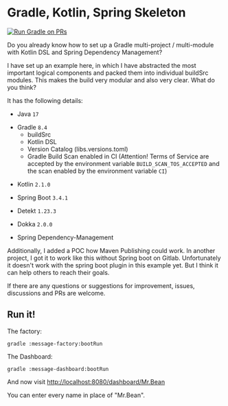 # Gradle, Kotlin, Spring Skeleton
[![Run Gradle on PRs](https://github.com/mrclrchtr/gradle-kotlin-spring/actions/workflows/gradle-build-pr.yml/badge.svg)](https://github.com/mrclrchtr/gradle-kotlin-spring/actions/workflows/gradle-build-pr.yml)

Do you already know how to set up a Gradle multi-project / multi-module with Kotlin DSL and Spring Dependency
Management?

I have set up an example here, in which I have abstracted the most important logical components and packed them into
individual buildSrc modules. This makes the build very modular and also very clear. What do you think?

It has the following details:
- Java `17`
<!-- renovate: datasource=gradle-version depName=gradle -->
- Gradle `8.4`
  - buildSrc
  - Kotlin DSL
  - Version Catalog (libs.versions.toml)
  - Gradle Build Scan enabled in CI (Attention! Terms of Service are accepted by the environment variable `BUILD_SCAN_TOS_ACCEPTED` and the scan enabled by the environment variable `CI`)
<!-- renovate: datasource=maven depName=org.jetbrains.kotlin:kotlin-gradle-plugin -->
- Kotlin `2.1.0`
<!-- renovate: datasource=maven depName=org.springframework.boot:spring-boot-gradle-plugin -->
- Spring Boot `3.4.1`
<!-- renovate: datasource=maven depName=io.gitlab.arturbosch.detekt:detekt-gradle-plugin -->
- Detekt `1.23.3`
<!-- renovate: datasource=maven depName=org.jetbrains.dokka:dokka-gradle-plugin -->
- Dokka `2.0.0`
<!-- formatting comment -->
- Spring Dependency-Management

Additionally, I added a POC how Maven Publishing could work. In another project, I got it to work like this without
Spring boot on Gitlab. Unfortunately it doesn't work with the spring boot plugin in this example yet. But I think it can
help others to reach their goals.

If there are any questions or suggestions for improvement, issues, discussions and PRs are welcome.

## Run it!

The factory:

    gradle :message-factory:bootRun

The Dashboard:

    gradle :message-dashboard:bootRun

And now visit <http://localhost:8080/dashboard/Mr.Bean>

You can enter every name in place of "Mr.Bean". 
